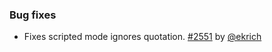 ### Bug fixes

- Fixes scripted mode ignores quotation. [#2551][2551] by [@ekrich][@ekrich]

  [2551]: https://github.com/sbt/sbt/issues/2551
  [@ekrich]: https://github.com/ekrich
